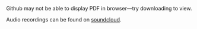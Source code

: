 Github may not be able to display PDF in browser—try downloading to view.

Audio recordings can be found on [soundcloud](https://soundcloud.com/mll-284056533/sets/pouring-tea-and-coffee).

